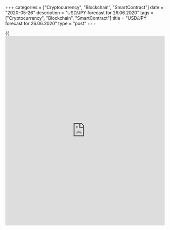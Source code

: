 +++
categories = ["Cryptocurrency", "Blockchain", "SmartContract"]
date = "2020-05-26"
description = "USD/JPY forecast for 26.06.2020"
tags = ["Cryptocurrency", "Blockchain", "SmartContract"]
title = "USD/JPY forecast for 26.06.2020"
type = "post"
+++

{{<iframe id="large-banner" src="https://www.bounty.group/#slide=21.0" width="100%" height="600" scrolling="no" style="border: 0px solid rgb(216, 221, 230); border-radius: 3px;">}}

May 26, 2020

May 26, 2020

The corridor is too narrow for the yenDmitri Demidenko

## Will the USD/JPY go outside the trading range of 106-109?

When people go outside, and the lockdown is in the past, the yen seems
to face problems. An increase in the global risk appetite amid the
reopening of the global economies and the hopes for the global GDP
rebound, the demand of Japan’s [investor](https://www.fintechee.com/tutorial-for-forex-trading/investor-mode/)s for overseas securities also
grows. This forces the capitals to go from Japan to the USA and Europe,
the [USD/JPY][1] and [EUR/JPY][2] start rising. This is usually so, but
not this time. The U.S. dollar has stuck in the trading range of
¥106-¥109 since late March and will hardly exit it soon.

In theory, the lowest Shinzo Abe's poll ratings since taking up his
second spell in office in 2012, mass protests in Hong Kong, the US-China
trade conflict, and the concerns about the second wave of COVID-19
should support the high demand for safe havens, including the Japanese
yen. In fact, I don’t believe that any of the yen’s advantages are no
longer relevant. Japan's Prime Minister has many times proved to be
effective. Donald Trump’s criticism of China also has its limits. If the
US President goes too far, the US economy will suffer, which is the
least desired ahead of the elections. The risks of a new wave of the
pandemic are compensated with the [news](https://www.letsplayfx.com/blog/forex-news-website/) about developing coronavirus
medicines and vaccines.

However, the major reason for the [USD/JPY][1] trading flat is a change
in the US dollar’s status. Before the Fed had cut the interest rate from
1.75% to 0.25% in March, it could be called one of the riskiest G-10
currencies. The Treasury yields were higher than that of their world's
peers, and the greenback’s growth following the US stocks’ rally used to
be a norm before the pandemic. The USD/JPY was moving in sync with the
S&P 500, and the reason for this was the willingness of Japan’s
[investor](https://www.fintechee.com/tutorial-for-forex-trading/investor-mode/)s to buy more profitable US assets.

Since late March, everything has radically changed. The US stocks’ rally
pressed the [USD/JPY][1] down and vice versa. The situation has
stabilized in May, which has sent the pair into the consolidation range
of 106-109.

 **Dynamics of USD/JPY and S &P 500**

![LiteForex: USD/JPY forecast for 26.06.2020][3]

 _Source: Trading Economics._

What’s next? I believe both the dollar and the yen have their flaws. It
suggests, at best, the widening of the trading corridor, but not the
real trend. The expansion of the Fed’s balance, too fast growth of
debts, the US twin deficit (budget and foreign trade) are the bearish
factors for the greenback. The yen, however, will be pressed down by the
capital outflow from Japan to the USA and Europe. As a result, it makes
sense to sell if the [USD/JPY][1] goes up towards the top of the
consolidation range of 106-110 defined in[ mid-April][4]. Also, traders
have a good chance to make a double-bank shot. You can make profits and
win a dream house, a brand new car and other prizes the [LiteForex Dream
Draw][5] devoted to its 15th anniversary.

I also consider the idea to buy the [EUR/JPY][2], the [AUD/JPY][6], and
the [NZD/JPY][7] with targets at 121, 74.75-74.95 and 70.2-70.55 if the
Chinese economic rebound is V-shaped, and there is not a new round of
the US-China trade war.

* * *

P.S. Did you like my article? Share it in social networks: it will be
the best “thank you" :)

Ask me questions and comment below. I’ll be glad to answer your
questions and give necessary explanations.

 **Useful links:**

  * I recommend trying to trade with a reliable broker [here][8]. The system allows you to trade by yourself or copy successful traders from all across the globe.
  * Use my promo-code BLOG for getting deposit bonus 50% on LiteForex platform. Just enter this code in the appropriate field while [depositing][9] your trading account.
  * Telegram channel with high-quality analytics, Forex reviews, training articles, and other useful things for traders <t.me/liteforex>

## Price chart of USDJPY in real time mode

![The corridor is too narrow for the yen][10]

The content of this article reflects the author’s opinion and does not
necessarily reflect the official position of LiteForex. The material
published on this page is provided for informational purposes only and
should not be considered as the provision of investment advice for the
purposes of Directive 2004/39/EC.

Rate this article:

{{value}}

( {{count}} {{title}} )

   1. my.liteforex.com/trading/chart?symbol=USDJPY&returnUrl=true
   2. my.liteforex.com/trading/chart?symbol=EURJPY&returnUrl=true
   3. cdn.liteforex.com/cache/uploads/blog_post/fundamental_analysis/usdjpy-spx-26-05-20.jpg?w=30&s=aa000a906bc031907bf67b83ba0923ae
   4. www.liteforex.com/blog/analysts-opinions/yen-was-spurred/
   5. www.liteforex.com/contests/dream-draw/
   6. my.liteforex.com/trading/chart?symbol=AUDJPY&returnUrl=true
   7. my.liteforex.com/trading/chart?symbol=NZDJPY&returnUrl=true
   8. my.liteforex.com/?category=analysts-opinions&slug=the-corridor-is-too-narrow-for-the-yen&openPopup=%2Fregistration%2Fpopup&utm_source=blog&utm_medium=article&utm_campaign=bonus
   9. my.liteforex.com/deposit/?category=analysts-opinions&slug=the-corridor-is-too-narrow-for-the-yen&promo_code=BLOG&utm_source=blog&utm_medium=article&utm_campaign=bonus
   10. cdn.liteforex.com/cache/uploads/blog_post/fundamental_analysis/liteforex-blog-usdjpy-26-05-20.jpg?q=75&w=1000&s=567b0669a72d3f52ee4f0c7e6b0f1974